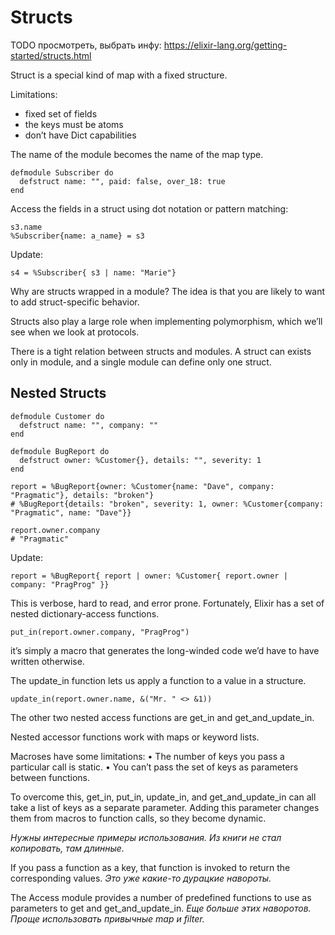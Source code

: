# Structs

TODO просмотреть, выбрать инфу:
https://elixir-lang.org/getting-started/structs.html

Struct is a special kind of map with a fixed structure.

Limitations:
- fixed set of fields
- the keys must be atoms
- don’t have Dict capabilities

The name of the module becomes the name of the map type.
```
defmodule Subscriber do
  defstruct name: "", paid: false, over_18: true
end
```

Access the fields in a struct using dot notation or pattern matching:
```
s3.name
%Subscriber{name: a_name} = s3
```

Update:
```
s4 = %Subscriber{ s3 | name: "Marie"}
```

Why are structs wrapped in a module? 
The idea is that you are likely to want to add struct-specific behavior.

Structs also play a large role when implementing polymorphism, 
which we’ll see when we look at protocols.

There is a tight relation between structs and modules. 
A struct can exists only in module, and a single module can define only one struct.

## Nested Structs

```
defmodule Customer do
  defstruct name: "", company: ""
end

defmodule BugReport do
  defstruct owner: %Customer{}, details: "", severity: 1
end

report = %BugReport{owner: %Customer{name: "Dave", company: "Pragmatic"}, details: "broken"}
# %BugReport{details: "broken", severity: 1, owner: %Customer{company: "Pragmatic", name: "Dave"}}

report.owner.company
# "Pragmatic"
```

Update:
```
report = %BugReport{ report | owner: %Customer{ report.owner | company: "PragProg" }}
```
This is verbose, hard to read, and error prone.
Fortunately, Elixir has a set of nested dictionary-access functions.
```
put_in(report.owner.company, "PragProg")
```
it’s simply a macro that generates the long-winded code we’d have to have written otherwise.


The update_in function lets us apply a function to a value in a structure.
```
update_in(report.owner.name, &("Mr. " <> &1))
```

The other two nested access functions are get_in and get_and_update_in.

Nested accessor functions work with maps or keyword lists.

Macroses have some limitations:
• The number of keys you pass a particular call is static.
• You can’t pass the set of keys as parameters between functions.

To overcome this, get_in, put_in, update_in, and get_and_update_in 
can all take a list of keys as a separate parameter. 
Adding this parameter changes them from macros to function calls, so they become dynamic.

_Нужны интересные примеры использования. Из книги не стал копировать, там длинные._

If you pass a function as a key, that function is invoked to return the corresponding values.
_Это уже какие-то дурацкие навороты._

The Access module provides a number of predefined functions to use as parameters to get and get_and_update_in.
_Еще больше этих наворотов. Проще использовать привычные map и filter._
